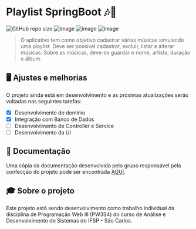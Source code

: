 # Playlist SpringBoot 🎶🎵

![GitHub repo size](https://img.shields.io/github/repo-size/iuricode/README-template?style=for-the-badge)
![image](https://img.shields.io/badge/Java-ED8B00?style=for-the-badge&logo=java&logoColor=white)
![image](https://img.shields.io/badge/Spring-6DB33F?style=for-the-badge&logo=spring&logoColor=white)
![image](https://img.shields.io/badge/PostgreSQL-316192?style=for-the-badge&logo=postgresql&logoColor=white)

> O aplicativo tem como objetivo cadastrar várias músicas simulando uma playlist.
Deve ser possível cadastrar, excluir, listar e alterar músicas. Sobre as músicas, deve-se
guardar o nome, artista, duração e álbum.


## 🖥️ Ajustes e melhorias

O projeto ainda está em desenvolvimento e as próximas atualizações serão voltadas nas seguintes tarefas:

- [x] Desenvolvimento do domínio
- [x] Integração com Banco de Dados
- [ ] Desenvolvimento de Controller e Service
- [ ] Desenvolvimento da UI

## 📒 Documentação

Uma cópia da documentação desenvolvida pelo grupo responsável pela confecção do projeto pode ser encontrada [AQUI](resources/musicas.pdf).

## 🎓 Sobre o projeto

Este projeto está sendo desenvolvimento como trabalho individual da disciplina de Programação Web III (PW3S4) do curso de Análise e Desenvolvimento de Sistemas 
do IFSP - São Carlos.
